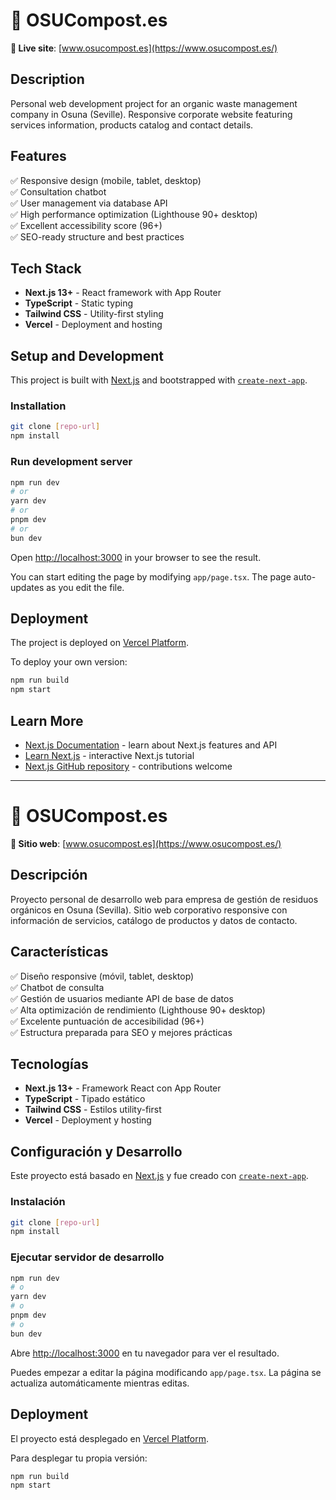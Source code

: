 # 🌱 OSUCompost.es

**🔗 Live site**: [www.osucompost.es](https://www.osucompost.es/)

## Description

Personal web development project for an organic waste management company in Osuna (Seville). Responsive corporate website featuring services information, products catalog and contact details.

## Features

✅ Responsive design (mobile, tablet, desktop)  
✅ Consultation chatbot  
✅ User management via database API                                 
✅ High performance optimization (Lighthouse 90+ desktop)  
✅ Excellent accessibility score (96+)  
✅ SEO-ready structure and best practices 

## Tech Stack

- **Next.js 13+** - React framework with App Router
- **TypeScript** - Static typing  
- **Tailwind CSS** - Utility-first styling
- **Vercel** - Deployment and hosting
 
## Setup and Development

This project is built with [Next.js](https://nextjs.org) and bootstrapped with [`create-next-app`](https://nextjs.org/docs/app/api-reference/cli/create-next-app).

### Installation
```bash
git clone [repo-url]
npm install
```

### Run development server
```bash
npm run dev
# or
yarn dev
# or  
pnpm dev
# or
bun dev
```

Open [http://localhost:3000](http://localhost:3000) in your browser to see the result.

You can start editing the page by modifying `app/page.tsx`. The page auto-updates as you edit the file.

## Deployment

The project is deployed on [Vercel Platform](https://vercel.com/new?utm_medium=default-template&filter=next.js&utm_source=create-next-app&utm_campaign=create-next-app-readme).

To deploy your own version:
```bash
npm run build
npm start
```

## Learn More

- [Next.js Documentation](https://nextjs.org/docs) - learn about Next.js features and API
- [Learn Next.js](https://nextjs.org/learn) - interactive Next.js tutorial
- [Next.js GitHub repository](https://github.com/vercel/next.js) - contributions welcome


---

# 🌱 OSUCompost.es

**🔗 Sitio web**: [www.osucompost.es](https://www.osucompost.es/)

## Descripción

Proyecto personal de desarrollo web para empresa de gestión de residuos orgánicos en Osuna (Sevilla). Sitio web corporativo responsive con información de servicios, catálogo de productos y datos de contacto.

## Características

✅ Diseño responsive (móvil, tablet, desktop)  
✅ Chatbot de consulta  
✅ Gestión de usuarios mediante API de base de datos                                
✅ Alta optimización de rendimiento (Lighthouse 90+ desktop)  
✅ Excelente puntuación de accesibilidad (96+)  
✅ Estructura preparada para SEO y mejores prácticas 

## Tecnologías

- **Next.js 13+** - Framework React con App Router
- **TypeScript** - Tipado estático  
- **Tailwind CSS** - Estilos utility-first
- **Vercel** - Deployment y hosting 

## Configuración y Desarrollo

Este proyecto está basado en [Next.js](https://nextjs.org) y fue creado con [`create-next-app`](https://nextjs.org/docs/app/api-reference/cli/create-next-app).

### Instalación
```bash
git clone [repo-url]
npm install
```

### Ejecutar servidor de desarrollo
```bash
npm run dev
# o
yarn dev
# o  
pnpm dev
# o
bun dev
```

Abre [http://localhost:3000](http://localhost:3000) en tu navegador para ver el resultado.

Puedes empezar a editar la página modificando `app/page.tsx`. La página se actualiza automáticamente mientras editas.

## Deployment

El proyecto está desplegado en [Vercel Platform](https://vercel.com/new?utm_medium=default-template&filter=next.js&utm_source=create-next-app&utm_campaign=create-next-app-readme).

Para desplegar tu propia versión:
```bash
npm run build
npm start
```
